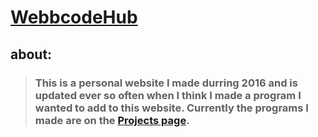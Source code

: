 # [WebbcodeHub](https://webbcode.github.io/WebbcodeHub/)

## about:

> ### This is a personal website I made durring 2016 and is updated ever so often when I think I made a program I wanted to add to this website. Currently the programs I made are on the [Projects page](https://webbcode.github.io/WebbcodeHub/projects/projects.html).
